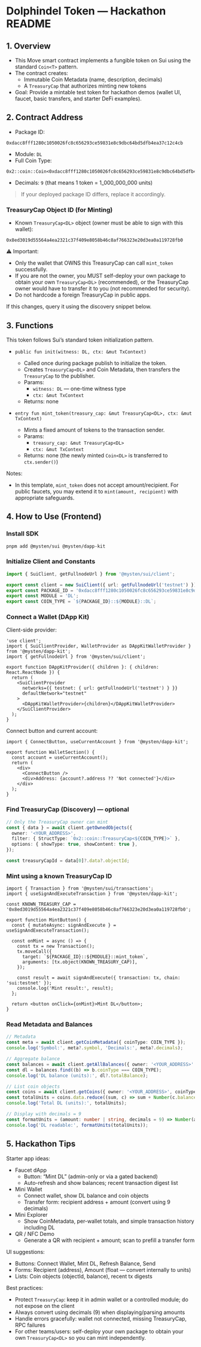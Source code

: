 # Dolphindel Token — Hackathon README

## 1. Overview
- This Move smart contract implements a fungible token on Sui using the standard `Coin<T>` pattern.
- The contract creates:
  - Immutable Coin Metadata (name, description, decimals)
  - A `TreasuryCap` that authorizes minting new tokens
- Goal: Provide a mintable test token for hackathon demos (wallet UI, faucet, basic transfers, and starter DeFi examples).

## 2. Contract Address
- Package ID:

```
0xdacc8fff1280c1050026fc8c656293ce59831e8c9dbc64bd5dfb4ea37c12c4cb
```

- Module: `DL`
- Full Coin Type:

```
0x2::coin::Coin<0xdacc8fff1280c1050026fc8c656293ce59831e8c9dbc64bd5dfb4ea37c12c4cb::DL::DL>
```

- Decimals: `9` (that means 1 token = 1_000_000_000 units)

> If your deployed package ID differs, replace it accordingly.

### TreasuryCap Object ID (for Minting)
- Known `TreasuryCap<DL>` object (owner must be able to sign with this wallet):

```
0x8ed3019d55564a4ea2321c37f409e8058b46c8af766323e20d3ea0a119728fb0
```

⚠️ Important:
- Only the wallet that OWNS this TreasuryCap can call `mint_token` successfully.
- If you are not the owner, you MUST self-deploy your own package to obtain your own `TreasuryCap<DL>` (recommended), or the TreasuryCap owner would have to transfer it to you (not recommended for security).
- Do not hardcode a foreign TreasuryCap in public apps.

If this changes, query it using the discovery snippet below.

## 3. Functions
This token follows Sui’s standard token initialization pattern.

- `public fun init(witness: DL, ctx: &mut TxContext)`
  - Called once during package publish to initialize the token.
  - Creates `TreasuryCap<DL>` and Coin Metadata, then transfers the `TreasuryCap` to the publisher.
  - Params:
    - `witness: DL` — one-time witness type
    - `ctx: &mut TxContext`
  - Returns: none

- `entry fun mint_token(treasury_cap: &mut TreasuryCap<DL>, ctx: &mut TxContext)`
  - Mints a fixed amount of tokens to the transaction sender.
  - Params:
    - `treasury_cap: &mut TreasuryCap<DL>`
    - `ctx: &mut TxContext`
  - Returns: none (the newly minted `Coin<DL>` is transferred to `ctx.sender()`)

Notes:
- In this template, `mint_token` does not accept amount/recipient. For public faucets, you may extend it to `mint(amount, recipient)` with appropriate safeguards.

## 4. How to Use (Frontend)
### Install SDK
```bash
pnpm add @mysten/sui @mysten/dapp-kit
```

### Initialize Client and Constants
```ts
import { SuiClient, getFullnodeUrl } from '@mysten/sui/client';

export const client = new SuiClient({ url: getFullnodeUrl('testnet') });
export const PACKAGE_ID = '0xdacc8fff1280c1050026fc8c656293ce59831e8c9dbc64bd5dfb4ea37c12c4cb';
export const MODULE = 'DL';
export const COIN_TYPE = `${PACKAGE_ID}::${MODULE}::DL`;
```

### Connect a Wallet (DApp Kit)
Client-side provider:
```tsx
'use client';
import { SuiClientProvider, WalletProvider as DAppKitWalletProvider } from '@mysten/dapp-kit';
import { getFullnodeUrl } from '@mysten/sui/client';

export function DAppKitProvider({ children }: { children: React.ReactNode }) {
  return (
    <SuiClientProvider
      networks={{ testnet: { url: getFullnodeUrl('testnet') } }}
      defaultNetwork="testnet"
    >
      <DAppKitWalletProvider>{children}</DAppKitWalletProvider>
    </SuiClientProvider>
  );
}
```

Connect button and current account:
```tsx
import { ConnectButton, useCurrentAccount } from '@mysten/dapp-kit';

export function WalletSection() {
  const account = useCurrentAccount();
  return (
    <div>
      <ConnectButton />
      <div>Address: {account?.address ?? 'Not connected'}</div>
    </div>
  );
}
```

### Find TreasuryCap (Discovery) — optional
```ts
// Only the TreasuryCap owner can mint
const { data } = await client.getOwnedObjects({
  owner: '<YOUR_ADDRESS>',
  filter: { StructType: `0x2::coin::TreasuryCap<${COIN_TYPE}>` },
  options: { showType: true, showContent: true },
});

const treasuryCapId = data[0]?.data?.objectId;
```

### Mint using a known TreasuryCap ID
```tsx
import { Transaction } from '@mysten/sui/transactions';
import { useSignAndExecuteTransaction } from '@mysten/dapp-kit';

const KNOWN_TREASURY_CAP = '0x8ed3019d55564a4ea2321c37f409e8058b46c8af766323e20d3ea0a119728fb0';

export function MintButton() {
  const { mutateAsync: signAndExecute } = useSignAndExecuteTransaction();

  const onMint = async () => {
    const tx = new Transaction();
    tx.moveCall({
      target: `${PACKAGE_ID}::${MODULE}::mint_token`,
      arguments: [tx.object(KNOWN_TREASURY_CAP)],
    });

    const result = await signAndExecute({ transaction: tx, chain: 'sui:testnet' });
    console.log('Mint result:', result);
  };

  return <button onClick={onMint}>Mint DL</button>;
}
```

### Read Metadata and Balances
```ts
// Metadata
const meta = await client.getCoinMetadata({ coinType: COIN_TYPE });
console.log('Symbol:', meta?.symbol, 'Decimals:', meta?.decimals);

// Aggregate balance
const balances = await client.getAllBalances({ owner: '<YOUR_ADDRESS>' });
const dl = balances.find((b) => b.coinType === COIN_TYPE);
console.log('DL balance (units):', dl?.totalBalance);

// List coin objects
const coins = await client.getCoins({ owner: '<YOUR_ADDRESS>', coinType: COIN_TYPE });
const totalUnits = coins.data.reduce((sum, c) => sum + Number(c.balance), 0);
console.log('Total DL (units):', totalUnits);

// Display with decimals = 9
const formatUnits = (amount: number | string, decimals = 9) => Number(amount) / 10 ** decimals;
console.log('DL readable:', formatUnits(totalUnits));
```

## 5. Hackathon Tips
Starter app ideas:
- Faucet dApp
  - Button: “Mint DL” (admin-only or via a gated backend)
  - Auto-refresh and show balances; recent transaction digest list
- Mini Wallet
  - Connect wallet, show DL balance and coin objects
  - Transfer form: recipient address + amount (convert using 9 decimals)
- Mini Explorer
  - Show CoinMetadata, per-wallet totals, and simple transaction history including DL
- QR / NFC Demo
  - Generate a QR with recipient + amount; scan to prefill a transfer form

UI suggestions:
- Buttons: Connect Wallet, Mint DL, Refresh Balance, Send
- Forms: Recipient (address), Amount (float — convert internally to units)
- Lists: Coin objects (objectId, balance), recent tx digests

Best practices:
- Protect `TreasuryCap`: keep it in admin wallet or a controlled module; do not expose on the client
- Always convert using decimals (9) when displaying/parsing amounts
- Handle errors gracefully: wallet not connected, missing TreasuryCap, RPC failures
- For other teams/users: self-deploy your own package to obtain your own `TreasuryCap<DL>` so you can mint independently.
